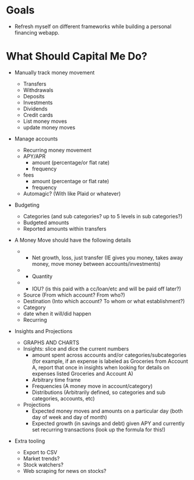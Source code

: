 # Goals 

- Refresh myself on different frameworks while building a personal financing webapp. 

# What Should Capital Me Do? 

- Manually track money movement
  - Transfers
  - Withdrawals
  - Deposits
  - Investments
  - Dividends 
  - Credit cards
  - List money moves
  - update money moves

- Manage accounts
  - Recurring money movement
  - APY/APR
    - amount (percentage/or flat rate)
    - frequency
  - fees
    - amount (percentage or flat rate)
    - frequency
  - Automagic? (With like Plaid or whatever)
    
- Budgeting
  - Categories (and sub categories? up to 5 levels in sub categories?)
  - Budgeted amounts
  - Reported amounts within transfers
  
- A Money Move should have the following details
  - * Net growth, loss, just transfer (IE gives you money, takes away money, move money between accounts/investments) 
  - * Quantity
  - * IOU? (is this paid with a cc/loan/etc and will be paid off later?)
  - Source (From which account? From who?)
  - Destination (Into which account? To whom or what establishment?)
  - Category
  - date when it will/did happen
  - Recurring

- Insights and Projections
  - GRAPHS AND CHARTS
  - Insights: slice and dice the current numbers
    - amount spent across accounts and/or categories/subcategories (for example, if an expense is labeled as Groceries from Account A, report that once in insights when looking for details on expenses listed Groceries and Account A)
    - Arbitrary time frame
    - Frequencies (A money move in account/category)
    - Distributions (Arbitrarily defined, so categories and sub categories, accounts, etc)
  - Projections
    - Expected money moves and amounts on a particular day (both day of week and day of month)
    - Expected growth (in savings and debt) given APY and currently set recurring transactions (look up the formula for this!)

- Extra tooling 
  - Export to CSV
  - Market trends? 
  - Stock watchers? 
  - Web scraping for news on stocks? 
